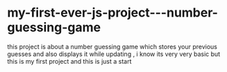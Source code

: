 # my-first-ever-js-project---number-guessing-game
this project is about a number guessing game which stores your previous guesses and also displays it while updating , i know its very very basic but this is my first project and this is just a start 
